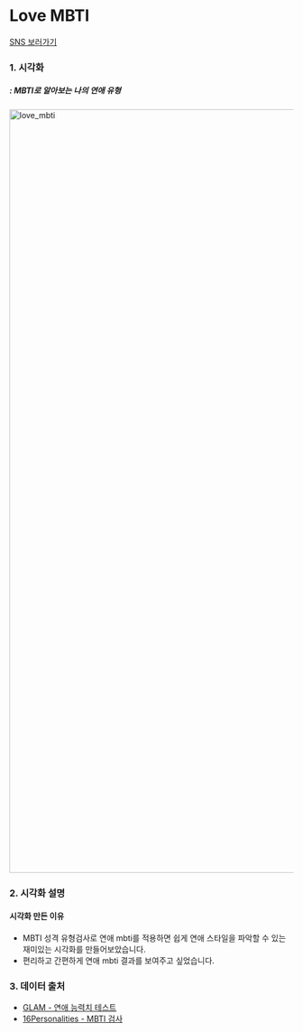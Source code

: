 # Love MBTI
[SNS 보러가기](https://www.instagram.com/p/CBsT1wYBlSF/)

### 1. 시각화
##### : MBTI로 알아보는 나의 연애 유형

<img width="1353" alt="love_mbti" src="https://user-images.githubusercontent.com/40276516/85206951-923e2500-b360-11ea-91a6-f18c6e96543f.png">

### 2. 시각화 설명

#### 시각화 만든 이유

  - MBTI 성격 유형검사로 연애 mbti를 적용하면 쉽게 연애 스타일을 파악할 수 있는 재미있는 시각화를 만들어보았습니다.
  - 편리하고 간편하게 연애 mbti 결과를 보여주고 싶었습니다.

### 3. 데이터 출처

- [GLAM - 연애 능력치 테스트](http://mbti.glam.am/intro)
- [16Personalities - MBTI 검사](https://www.16personalities.com/ko)
